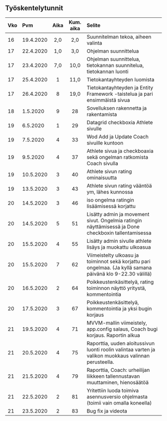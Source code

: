 ## Työskentelytunnit
|Vko |   Pvm     |Aika | Kum. aika |            Selite                 |
|:---|:----------|:---:|:--------:|:-----------------------------------|
|16  | 19.4.2020 | 2,0 |    2,0   | Suunnitelman tekoa, aiheen valinta |
|17  | 22.4.2020 | 1,0 |3,0       | Ohjelman suunnittelua           |
|17  | 23.4.2020 | 7,0 | 10,0    | Ohjelman suunnittelua, tietokannan suunnitelua, tietokannan luonti|
| 17 | 25.4.2020 | 1  | 11,0   |  Tietokantayhteyden luomista  |
|  17  | 26.4.2020   | 8   | 19,0 | Tietokantayhteyden ja Entity Framework -taistelua ja pari ensimmäistä sivua |
|   18  | 1.5.2020 |  9  | 28 | Sovelluksen rakennetta ja rakentamista |
|   19   |  6.5.2020  |  1   | 29  | Datagrid checkboxia Athlete sivulle |
|    19  | 7.5.2020 |  4  | 33| Wod Add ja Update Coach sivuille kuntoon| 
|   19   |  9.5.2020 | 4  | 37 | Athlete sivua ja checkboaxia sekä ongelman ratkomista Coach sivulla |
|     19 | 10.5.2020   |3  | 40 | Athlete sivun rating ominaisuutta |
|  19 | 13.5.2020 | 3 | 43 | Athlete sivun rating vääntöä ym, lähes kunnossa |
| 20 | 14.5.2020 | 3 | 46 | iso ongelma ratingin lisäämisessä korjattu | 
|20| 14.5.2020 | 5 | 51 | Lisätty admin ja movement sivut. Ongelmia ratingin näyttämisessä ja Done checkboxin tallentamisessa |
|20|15.5.2020| 4 | 55 | Lisätty admin sivulle athlete lisäys ja muokattu ulkoasua |
|20|15.5.2020| 7 | 62 | Viimeistelty ulkoasu ja toiminnot sekä korjattu pari ongelmaa. (Ja kyllä samana päivänä klo 9-22.30 välillä)|
|20|16.5.2020| 2 | 64 | Poikkeustenkäsittelyä, rating toiminnon näyttö yritystä, kommentointia |
|20|17.5.2020| 3 | 67 | Poikkeustenkäsittelyä, kommentointia ja yksi bugin korjaus|
|21|19.5.2020| 4 |71 | MVVM-mallin viimeistely, app.config salaus, Coach bugi korjaus. Raportin alkua |
|21|20.5.2020|4|75|Raporttia, uuden aloitussivun luonti roolin valintaa varten ja valikon muokkaus valinnan perusteella.|
|21|21.5.2020|4 |79 |Raporttia, Coach: urheilijan liikkeen tallennustavan muuttaminen, hienosäätöä |
|21|22.5.2020| 2 | 81 | Yritettiin luoda toimiva asennusversio ohjelmasta (toimii vain omalla koneella)| 
|21|23.5.2020| 2 | 83 | Bug fix ja videota| 






